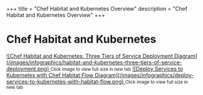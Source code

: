 +++
title = "Chef Habitat and Kubernetes Overview"
description = "Chef Habitat and Kubernetes Overview"
+++

# Chef Habitat and Kubernetes
<a target="_blank" href="/images/infographics/habitat-and-kubernetes-three-tiers-of-service-deployment.png">
![Chef Habitat and Kubernetes: Three Tiers of Service Deployment Diagram](/images/infographics/habitat-and-kubernetes-three-tiers-of-service-deployment.png)
</a>
<small>Click image to view full size in new tab</small>

<a target="_blank" href="/images/infographics/deploy-services-to-kubernetes-with-habitat-flow.png">
![Deploy Services to Kubernetes with Chef Habitat Flow Diagram](/images/infographics/deploy-services-to-kubernetes-with-habitat-flow.png)
</a>
<small>Click image to view full size in new tab</small>
